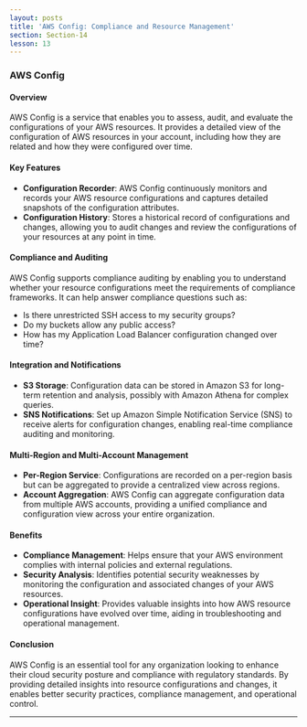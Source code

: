```yaml
---
layout: posts
title: 'AWS Config: Compliance and Resource Management'
section: Section-14
lesson: 13
---
```


### AWS Config

#### Overview

AWS Config is a service that enables you to assess, audit, and evaluate the configurations of your AWS resources. It provides a detailed view of the configuration of AWS resources in your account, including how they are related and how they were configured over time.

<!-- pagebreak -->

#### Key Features

- **Configuration Recorder**: AWS Config continuously monitors and records your AWS resource configurations and captures detailed snapshots of the configuration attributes.
- **Configuration History**: Stores a historical record of configurations and changes, allowing you to audit changes and review the configurations of your resources at any point in time.
<!-- pagebreak -->

#### Compliance and Auditing

AWS Config supports compliance auditing by enabling you to understand whether your resource configurations meet the requirements of compliance frameworks. It can help answer compliance questions such as:

- Is there unrestricted SSH access to my security groups?
- Do my buckets allow any public access?
- How has my Application Load Balancer configuration changed over time?
<!-- pagebreak -->

#### Integration and Notifications

- **S3 Storage**: Configuration data can be stored in Amazon S3 for long-term retention and analysis, possibly with Amazon Athena for complex queries.
- **SNS Notifications**: Set up Amazon Simple Notification Service (SNS) to receive alerts for configuration changes, enabling real-time compliance auditing and monitoring.
<!-- pagebreak -->

#### Multi-Region and Multi-Account Management

- **Per-Region Service**: Configurations are recorded on a per-region basis but can be aggregated to provide a centralized view across regions.
- **Account Aggregation**: AWS Config can aggregate configuration data from multiple AWS accounts, providing a unified compliance and configuration view across your entire organization.
<!-- pagebreak -->

#### Benefits

- **Compliance Management**: Helps ensure that your AWS environment complies with internal policies and external regulations.
- **Security Analysis**: Identifies potential security weaknesses by monitoring the configuration and associated changes of your AWS resources.
- **Operational Insight**: Provides valuable insights into how AWS resource configurations have evolved over time, aiding in troubleshooting and operational management.
<!-- pagebreak -->

#### Conclusion

AWS Config is an essential tool for any organization looking to enhance their cloud security posture and compliance with regulatory standards. By providing detailed insights into resource configurations and changes, it enables better security practices, compliance management, and operational control.

---
